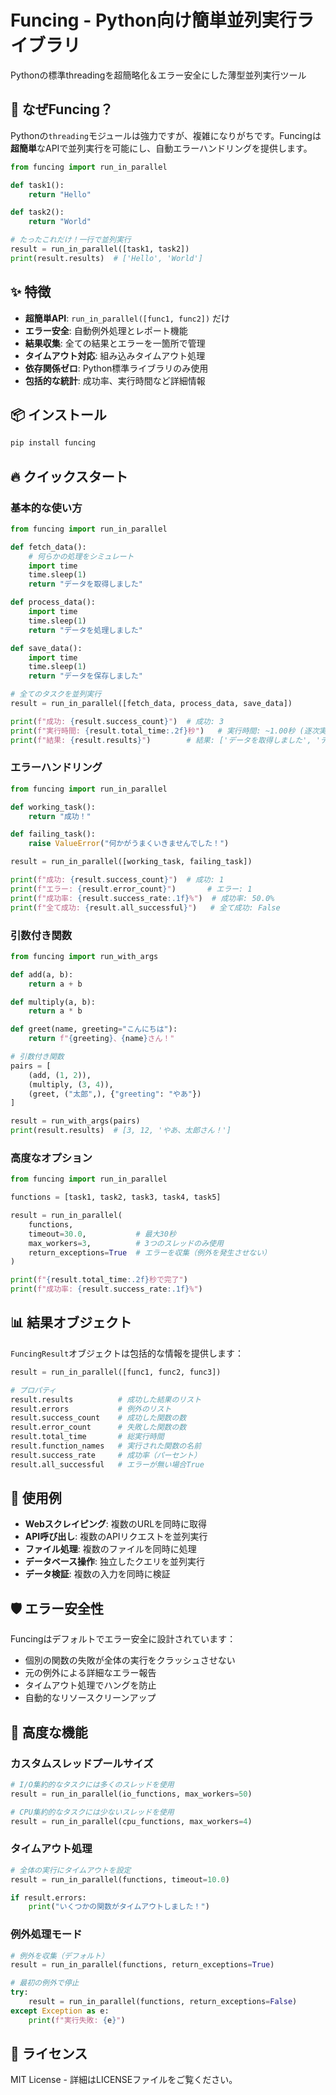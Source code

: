 # Funcing - Python向け簡単並列実行ライブラリ

Pythonの標準threadingを超簡略化＆エラー安全にした薄型並列実行ツール

## 🚀 なぜFuncing？

Pythonの`threading`モジュールは強力ですが、複雑になりがちです。Funcingは**超簡単**なAPIで並列実行を可能にし、自動エラーハンドリングを提供します。

```python
from funcing import run_in_parallel

def task1():
    return "Hello"

def task2():
    return "World"

# たったこれだけ！一行で並列実行
result = run_in_parallel([task1, task2])
print(result.results)  # ['Hello', 'World']
```

## ✨ 特徴

- **超簡単API**: `run_in_parallel([func1, func2])` だけ
- **エラー安全**: 自動例外処理とレポート機能
- **結果収集**: 全ての結果とエラーを一箇所で管理
- **タイムアウト対応**: 組み込みタイムアウト処理
- **依存関係ゼロ**: Python標準ライブラリのみ使用
- **包括的な統計**: 成功率、実行時間など詳細情報

## 📦 インストール

```bash
pip install funcing
```

## 🔥 クイックスタート

### 基本的な使い方

```python
from funcing import run_in_parallel

def fetch_data():
    # 何らかの処理をシミュレート
    import time
    time.sleep(1)
    return "データを取得しました"

def process_data():
    import time
    time.sleep(1)
    return "データを処理しました"

def save_data():
    import time
    time.sleep(1)
    return "データを保存しました"

# 全てのタスクを並列実行
result = run_in_parallel([fetch_data, process_data, save_data])

print(f"成功: {result.success_count}")  # 成功: 3
print(f"実行時間: {result.total_time:.2f}秒")   # 実行時間: ~1.00秒 (逐次実行なら3.00秒)
print(f"結果: {result.results}")        # 結果: ['データを取得しました', 'データを処理しました', 'データを保存しました']
```

### エラーハンドリング

```python
from funcing import run_in_parallel

def working_task():
    return "成功！"

def failing_task():
    raise ValueError("何かがうまくいきませんでした！")

result = run_in_parallel([working_task, failing_task])

print(f"成功: {result.success_count}")  # 成功: 1
print(f"エラー: {result.error_count}")       # エラー: 1
print(f"成功率: {result.success_rate:.1f}%")  # 成功率: 50.0%
print(f"全て成功: {result.all_successful}")   # 全て成功: False
```

### 引数付き関数

```python
from funcing import run_with_args

def add(a, b):
    return a + b

def multiply(a, b):
    return a * b

def greet(name, greeting="こんにちは"):
    return f"{greeting}、{name}さん！"

# 引数付き関数
pairs = [
    (add, (1, 2)),
    (multiply, (3, 4)),
    (greet, ("太郎",), {"greeting": "やあ"})
]

result = run_with_args(pairs)
print(result.results)  # [3, 12, 'やあ、太郎さん！']
```

### 高度なオプション

```python
from funcing import run_in_parallel

functions = [task1, task2, task3, task4, task5]

result = run_in_parallel(
    functions,
    timeout=30.0,           # 最大30秒
    max_workers=3,          # 3つのスレッドのみ使用
    return_exceptions=True  # エラーを収集（例外を発生させない）
)

print(f"{result.total_time:.2f}秒で完了")
print(f"成功率: {result.success_rate:.1f}%")
```

## 📊 結果オブジェクト

`FuncingResult`オブジェクトは包括的な情報を提供します：

```python
result = run_in_parallel([func1, func2, func3])

# プロパティ
result.results          # 成功した結果のリスト
result.errors           # 例外のリスト
result.success_count    # 成功した関数の数
result.error_count      # 失敗した関数の数
result.total_time       # 総実行時間
result.function_names   # 実行された関数の名前
result.success_rate     # 成功率（パーセント）
result.all_successful   # エラーが無い場合True
```

## 🎯 使用例

- **Webスクレイピング**: 複数のURLを同時に取得
- **API呼び出し**: 複数のAPIリクエストを並列実行
- **ファイル処理**: 複数のファイルを同時に処理
- **データベース操作**: 独立したクエリを並列実行
- **データ検証**: 複数の入力を同時に検証

## 🛡️ エラー安全性

Funcingはデフォルトでエラー安全に設計されています：

- 個別の関数の失敗が全体の実行をクラッシュさせない
- 元の例外による詳細なエラー報告
- タイムアウト処理でハングを防止
- 自動的なリソースクリーンアップ

## 🔧 高度な機能

### カスタムスレッドプールサイズ

```python
# I/O集約的なタスクには多くのスレッドを使用
result = run_in_parallel(io_functions, max_workers=50)

# CPU集約的なタスクには少ないスレッドを使用
result = run_in_parallel(cpu_functions, max_workers=4)
```

### タイムアウト処理

```python
# 全体の実行にタイムアウトを設定
result = run_in_parallel(functions, timeout=10.0)

if result.errors:
    print("いくつかの関数がタイムアウトしました！")
```

### 例外処理モード

```python
# 例外を収集（デフォルト）
result = run_in_parallel(functions, return_exceptions=True)

# 最初の例外で停止
try:
    result = run_in_parallel(functions, return_exceptions=False)
except Exception as e:
    print(f"実行失敗: {e}")
```

## 📜 ライセンス

MIT License - 詳細はLICENSEファイルをご覧ください。
